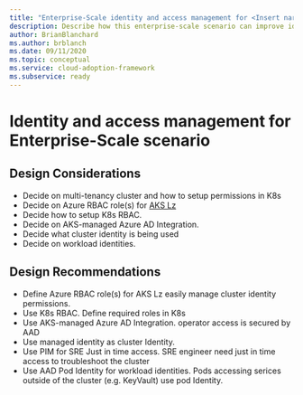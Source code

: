 ```yaml
---
title: "Enterprise-Scale identity and access management for <Insert narrative Name>"
description: Describe how this enterprise-scale scenario can improve identity and access management of <Insert Scenario Name>
author: BrianBlanchard
ms.author: brblanch
ms.date: 09/11/2020
ms.topic: conceptual
ms.service: cloud-adoption-framework
ms.subservice: ready
---
```


# Identity and access management for <Insert narrative Name> Enterprise-Scale scenario

## Design Considerations
* Decide on multi-tenancy cluster and how to setup permissions in K8s	
* Decide on Azure RBAC role(s) for [AKS Lz](https://docs.microsoft.com/azure/cloud-adoption-framework/ready/enterprise-scale/identity-and-access-management)
* Decide how to setup K8s RBAC. 	
* Decide on AKS-managed Azure AD Integration.	
* Decide what cluster identity is being used	
* Decide on workload identities.	

## Design Recommendations
* Define Azure RBAC role(s) for AKS Lz	easily manage cluster identity permissions.
* Use K8s RBAC. Define required roles in K8s	
* Use AKS-managed Azure AD Integration.	operator access is secured by AAD
* Use managed identity as cluster Identity.	
* Use PIM for SRE Just in time access.	SRE engineer need just in time access to troubleshoot the cluster
* Use AAD Pod Identity for workload identities.	Pods accessing serices outside of the cluster (e.g. KeyVault) use pod Identity.
